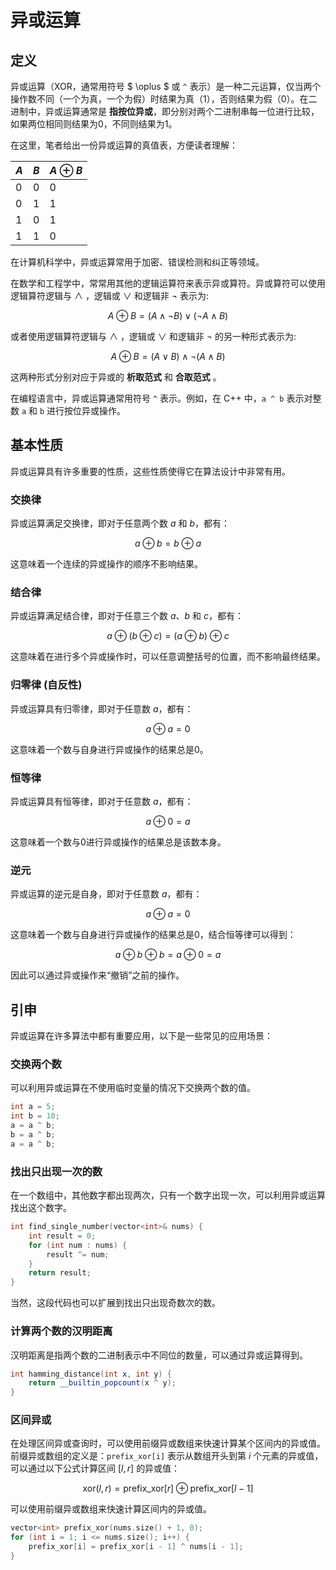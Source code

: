 # 异或运算

## 定义

异或运算（XOR，通常用符号 $ \oplus $ 或 `^` 表示）是一种二元运算，仅当两个操作数不同（一个为真，一个为假）时结果为真（$1$），否则结果为假（$0$）。在二进制中，异或运算通常是 **指按位异或**，即分别对两个二进制串每一位进行比较，如果两位相同则结果为$0$，不同则结果为$1$。

在这里，笔者给出一份异或运算的真值表，方便读者理解：

| $A$ | $B$ | $A \oplus B$ |
|-----|-----|--------------|
| $0$ | $0$ |      $0$     |
| $0$ | $1$ |      $1$     |
| $1$ | $0$ |      $1$     |
| $1$ | $1$ |      $0$     |

在计算机科学中，异或运算常用于加密、错误检测和纠正等领域。

在数学和工程学中，常常用其他的逻辑运算符来表示异或算符。异或算符可以使用逻辑算符逻辑与 $\land$ ，逻辑或 $\lor$ 和逻辑非 $\neg$ 表示为:

$$A \oplus B = (A \land \neg B) \lor (\neg A \land B)$$

或者使用逻辑算符逻辑与 $\land$ ，逻辑或 $\lor$ 和逻辑非 $\neg$ 的另一种形式表示为:

$$A \oplus B = (A \lor B) \land \neg(A \land B)$$  

这两种形式分别对应于异或的 **析取范式** 和 **合取范式** 。

在编程语言中，异或运算通常用符号 `^` 表示。例如，在 C++ 中，`a ^ b` 表示对整数 `a` 和 `b` 进行按位异或操作。

## 基本性质

异或运算具有许多重要的性质，这些性质使得它在算法设计中非常有用。

### 交换律

异或运算满足交换律，即对于任意两个数 $a$ 和 $b$，都有：

$$a \oplus b = b \oplus a$$

这意味着一个连续的异或操作的顺序不影响结果。

### 结合律

异或运算满足结合律，即对于任意三个数 $a$、$b$ 和 $c$，都有：

$$a \oplus (b \oplus c) = (a \oplus b) \oplus c$$

这意味着在进行多个异或操作时，可以任意调整括号的位置，而不影响最终结果。

### 归零律 (自反性)

异或运算具有归零律，即对于任意数 $a$，都有：

$$a \oplus a = 0$$

这意味着一个数与自身进行异或操作的结果总是$0$。

### 恒等律

异或运算具有恒等律，即对于任意数 $a$，都有：

$$a \oplus 0 = a$$

这意味着一个数与$0$进行异或操作的结果总是该数本身。

### 逆元

异或运算的逆元是自身，即对于任意数 $a$，都有：

$$a \oplus a = 0$$

这意味着一个数与自身进行异或操作的结果总是$0$，结合恒等律可以得到：

$$a \oplus b \oplus b = a \oplus 0 = a$$

因此可以通过异或操作来“撤销”之前的操作。

## 引申

异或运算在许多算法中都有重要应用，以下是一些常见的应用场景：

### 交换两个数

可以利用异或运算在不使用临时变量的情况下交换两个数的值。

```cpp
int a = 5;
int b = 10;
a = a ^ b;
b = a ^ b;
a = a ^ b;
```

### 找出只出现一次的数

在一个数组中，其他数字都出现两次，只有一个数字出现一次，可以利用异或运算找出这个数字。

```cpp
int find_single_number(vector<int>& nums) {
    int result = 0;
    for (int num : nums) {
        result ^= num;
    }
    return result;
}

```

当然，这段代码也可以扩展到找出只出现奇数次的数。

### 计算两个数的汉明距离

汉明距离是指两个数的二进制表示中不同位的数量，可以通过异或运算得到。

```cpp
int hamming_distance(int x, int y) {
    return __builtin_popcount(x ^ y);
}
```

### 区间异或

在处理区间异或查询时，可以使用前缀异或数组来快速计算某个区间内的异或值。前缀异或数组的定义是：`prefix_xor[i]` 表示从数组开头到第 $i$ 个元素的异或值，可以通过以下公式计算区间 $[l, r]$ 的异或值：

$$
\text{xor}(l, r) = \text{prefix\_xor}[r] \oplus \text{prefix\_xor}[l - 1]
$$

可以使用前缀异或数组来快速计算区间内的异或值。

```cpp
vector<int> prefix_xor(nums.size() + 1, 0);
for (int i = 1; i <= nums.size(); i++) {
    prefix_xor[i] = prefix_xor[i - 1] ^ nums[i - 1];
}
```

